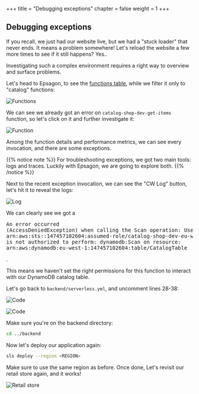 +++
title = "Debugging exceptions"
chapter = false
weight = 1
+++

## Debugging exceptions

If you recall, we just had our website live, but we had a "stuck loader" that never ends. It means a problem somewhere! Let's reload the website a few more times to see if it still happens? Yes..

Investigating such a complex environment requires a right way to overview and surface problems.

Let's head to Epsagon, to see the [functions table](https://dashboard.epsagon.com/functions?sortBy%3Dinvocations%26sortDirection%3DASC%26selectedSearchTags%255B0%255D%3Dcatalog%26timeFrame%3D1h), while we filter it only to "catalog" functions:

![Functions](/images/troubleshooting/functions.png)

We can see we already got an error on `catalog-shop-dev-get-items` function, so let's click on it and further investigate it:

![Function](/images/troubleshooting/function.png)

Among the function details and performance metrics, we can see every invocation, and there are some exceptions.

{{% notice note %}}
For troubleshooting exceptions, we got two main tools: logs and traces. Luckily with Epsagon, we are going to explore both.
{{% /notice %}}

Next to the recent exception invocation, we can see the "CW Log" button, let's hit it to reveal the logs:

![Log](/images/troubleshooting/log.png)

We can clearly see we got a <pre>An error occurred (AccessDeniedException) when calling the Scan operation: User: arn:aws:sts::147457102604:assumed-role/catalog-shop-dev-eu-west-1-lambdaRole/catalog-shop-dev-get-items is not authorized to perform: dynamodb:Scan on resource: arn:aws:dynamodb:eu-west-1:147457102604:table/CatalogTable</pre>.

This means we haven't set the right permissions for this function to interact with our DynamoDB catalog table.

Let's go back to `backend/serverless.yml`, and uncomment lines 28-38:

![Code](/images/troubleshooting/code.png)

![Code](/images/troubleshooting/code_comment.png)

Make sure you're on the backend directory:
```bash
cd ../backend
```

Now let's deploy our application again:
```bash
sls deploy --region <REGION>
```

Make sure to use the same region as before.
Once done, Let's revisit our retail store again, and it works!

![Retail store](/images/troubleshooting/website.png)